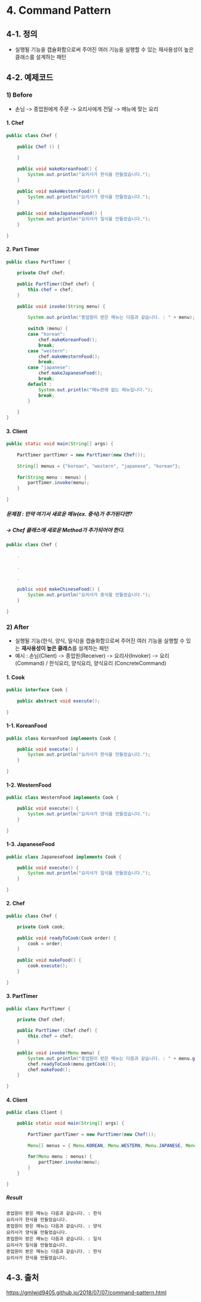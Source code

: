 # 4. Command Pattern

## 4-1. 정의
- 실행될 기능을 캡슐화함으로써 주어진 여러 기능을 실행할 수 있는 재사용성이 높은 클래스를 설계하는 패턴

## 4-2. 예제코드
### 1) Before
- 손님 -> 종업원에게 주문 -> 요리사에게 전달 -> 메뉴에 맞는 요리 
#### 1. Chef
```java
public class Chef {
		
	public Chef () {
		
	}
		
	public void makeKoreanFood() {
		System.out.println("요리사가 한식을 만들었습니다.");
	}
	
	public void makeWesternFood() {
		System.out.println("요리사가 양식을 만들었습니다.");
	}
	
	public void makeJapaneseFood() {
		System.out.println("요리사가 일식을 만들었습니다.");
	}
	
}
```

#### 2. Part Timer
```java
public class PartTimer {
		
	private Chef chef;
		
	public PartTimer(Chef chef) {
		this.chef = chef;
	}
		
	public void invoke(String menu) {
			
		System.out.println("종업원이 받은 메뉴는 다음과 같습니다. : " + menu);
			
		switch (menu) {
		case "korean":
			chef.makeKoreanFood();
			break;
		case "western":
			chef.makeWesternFood();
			break;
		case "japanese":
			chef.makeJapaneseFood();
			break;
		default :
			System.out.println("메뉴판에 없는 메뉴입니다.");
			break;
		}
		
	}		
}
```

#### 3. Client
```java
public static void main(String[] args) {
		
	PartTimer partTimer = new PartTimer(new Chef());
		
	String[] menus = {"korean", "western", "japanese", "korean"};
		
	for(String menu : menus) {
		partTimer.invoke(menu);
	}
		
}	
```

##### 문제점 : 만약 여기서 새로운 메뉴(ex. 중식)가 추가된다면?
##### ->    Chef 클래스에 새로운 Method가 추가되어야 한다.
```java
public class Chef {
		
	.
	
	.
	
	.
	
	public void makeChineseFood() {
		System.out.println("요리사가 중식을 만들었습니다.");
	}
	
}
```


### 2) After
- 실행될 기능(한식, 양식, 일식)을 캡슐화함으로써 주어진 여러 기능을 실행할 수 있는 **재사용성이 높은 클래스**를 설계하는 패턴
- 예시 : 손님(Client) -> 종업원(Receiver) -> 요리사(Invoker) -> 요리(Command) / 한식요리, 양식요리, 양식요리 (ConcreteCommand)

#### 1. Cook
```java
public interface Cook {
	
	public abstract void execute();
	
}
```

#### 1-1. KoreanFood 
```java
public class KoreanFood implements Cook {

	public void execute() {
		System.out.println("요리사가 한식을 만들었습니다.");
	}
	
}
```

#### 1-2. WesternFood 
```java
public class WesternFood implements Cook {

	public void execute() {
		System.out.println("요리사가 양식을 만들었습니다.");
	}
	
}
```

#### 1-3. JapaneseFood 
```java
public class JapaneseFood implements Cook {

	public void execute() {
		System.out.println("요리사가 일식을 만들었습니다.");
	}
	
}
```

#### 2. Chef
```java
public class Chef {

	private Cook cook;
	
	public void readyToCook(Cook order) {
		cook = order;
	}
	
	public void makeFood() {
		cook.execute();
	}
	
}
```

#### 3. PartTimer
```java
public class PartTimer {

	private Chef chef;
	
	public PartTimer (Chef chef) {
		this.chef = chef;
	}
	
	public void invoke(Menu menu) {
		System.out.println("종업원이 받은 메뉴는 다음과 같습니다. : " + menu.getName());
		chef.readyToCook(menu.getCook());
		chef.makeFood();
	}
	
}
```

#### 4. Client
```java
public class Client {

	public static void main(String[] args) {
		
		PartTimer partTimer = new PartTimer(new Chef());
		
		Menu[] menus = { Menu.KOREAN, Menu.WESTERN, Menu.JAPANESE, Menu.KOREAN };
			
		for(Menu menu : menus) {
			partTimer.invoke(menu);
		}
	}

}
```

##### Result
```
종업원이 받은 메뉴는 다음과 같습니다. : 한식
요리사가 한식을 만들었습니다.
종업원이 받은 메뉴는 다음과 같습니다. : 양식
요리사가 양식을 만들었습니다.
종업원이 받은 메뉴는 다음과 같습니다. : 일식
요리사가 일식을 만들었습니다.
종업원이 받은 메뉴는 다음과 같습니다. : 한식
요리사가 한식을 만들었습니다.
```

## 4-3. 출처
https://gmlwjd9405.github.io/2018/07/07/command-pattern.html
